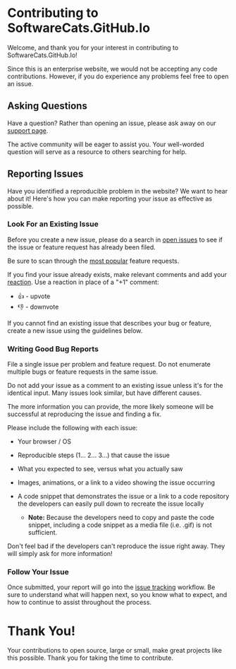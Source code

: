 # Contributing to SoftwareCats.GitHub.Io

Welcome, and thank you for your interest in contributing to SoftwareCats.GitHub.Io!

Since this is an enterprise website, we would not be accepting any code contributions. However, if you do experience any problems feel free to open an issue.

## Asking Questions

Have a question? Rather than opening an issue, please ask away on our [support page](https://softwarecats.github.io/support/).

The active community will be eager to assist you. Your well-worded question will serve as a resource to others searching for help.

## Reporting Issues

Have you identified a reproducible problem in the website? We want to hear about it! Here's how you can make reporting your issue as effective as possible.

### Look For an Existing Issue

Before you create a new issue, please do a search in [open issues](https://github.com/SoftwareCats/SoftwareCats.github.io/issues) to see if the issue or feature request has already been filed.

Be sure to scan through the [most popular](https://github.com/SoftwareCats/SoftwareCats.github.io/issues?q=is%3Aissue+is%3Aopen+sort%3Areactions-%2B1-desc+label%3Aenhancement) feature requests.

If you find your issue already exists, make relevant comments and add your [reaction](https://github.com/blog/2119-add-reactions-to-pull-requests-issues-and-comments). Use a reaction in place of a "+1" comment:

* 👍 - upvote
* 👎 - downvote

If you cannot find an existing issue that describes your bug or feature, create a new issue using the guidelines below.

### Writing Good Bug Reports

File a single issue per problem and feature request. Do not enumerate multiple bugs or feature requests in the same issue.

Do not add your issue as a comment to an existing issue unless it's for the identical input. Many issues look similar, but have different causes.

The more information you can provide, the more likely someone will be successful at reproducing the issue and finding a fix.

Please include the following with each issue:

* Your browser / OS

* Reproducible steps (1... 2... 3...) that cause the issue

* What you expected to see, versus what you actually saw

* Images, animations, or a link to a video showing the issue occurring

* A code snippet that demonstrates the issue or a link to a code repository the developers can easily pull down to recreate the issue locally

  * **Note:** Because the developers need to copy and paste the code snippet, including a code snippet as a media file (i.e. .gif) is not sufficient.

Don't feel bad if the developers can't reproduce the issue right away. They will simply ask for more information!

### Follow Your Issue

Once submitted, your report will go into the [issue tracking](#) workflow. Be sure to understand what will happen next, so you know what to expect, and how to continue to assist throughout the process.

# Thank You!

Your contributions to open source, large or small, make great projects like this possible. Thank you for taking the time to contribute.
